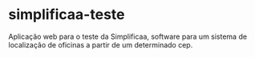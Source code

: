 simplificaa-teste
================

Aplicação web para o teste da Simplificaa, software para um sistema de localização de oficinas a partir de um determinado cep.
